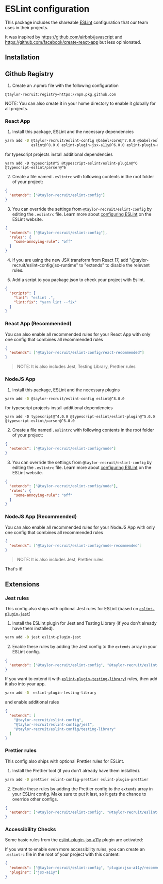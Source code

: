 # ESLint configuration

This package includes the shareable [ESLint](https://eslint.org) configuration that our team uses in their
projects.

It was inspired by https://github.com/airbnb/javascript and https://github.com/facebook/create-react-app but less
opinionated.

## Installation

## Github Registry

1. Create an .npmrc file with the following configuration

```
@taylor-recruit:registry=https://npm.pkg.github.com
```

NOTE: You can also create it in your home directory to enable it globally for all projects.

### React App

1. Install this package, ESLint and the necessary dependencies

```sh
yarn add -D @taylor-recruit/eslint-config @babel/core@^7.0.0 @babel/eslint-parser@^7.0.0 @babel/preset-react@^7.0.0 \
            eslint@^8.0.0 eslint-plugin-jsx-a11y@^6.0.0 eslint-plugin-react@^7.0.0 eslint-plugin-react-hooks@^4.0.0
```

for typescript projects install additional dependencies

```shell
yarn add -D typescript@^5 @typescript-eslint/eslint-plugin@^6 @typescript-eslint/parser@^6
```

2. Create a file named `.eslintrc` with following contents in the root folder of your project:

```json
{
  "extends": ["@taylor-recruit/eslint-config"]
}
```

3. You can override the settings from `@taylor-recruit/eslint-config` by editing the `.eslintrc` file. Learn more
   about [configuring ESLint](http://eslint.org/docs/user-guide/configuring) on the ESLint website.

```json
{
  "extends": ["@taylor-recruit/eslint-config"],
  "rules": {
    "some-annoying-rule": "off"
  }
}
```

4. If you are using the new JSX transform from React 17, add "@taylor-recruit/eslint-config/jsx-runtime" to "extends" to disable
   the relevant rules.

5. Add a script to you package.json to check your project with Eslint.

```json
{
  "scripts": {
    "lint": "eslint .",
    "lint:fix": "yarn lint --fix"
  }
}
```

### React App (Recommended)

You can also enable all recommended rules for your React App with only one config that combines all recommended rules

```json
{
  "extends": ["@taylor-recruit/eslint-config/react-recommended"]
}
```

> NOTE: It is also includes Jest, Testing Library, Prettier rules

### NodeJS App

1. Install this package, ESLint and the necessary plugins

```sh
yarn add -D @taylor-recruit/eslint-config eslint@^8.0.0
```

for typescript projects install additional dependencies

```shell
yarn add -D typescript@^4.0.0 @typescript-eslint/eslint-plugin@^5.0.0 @typescript-eslint/parser@^5.0.0
```

2. Create a file named `.eslintrc` with following contents in the root folder of your project:

```json
{
  "extends": ["@taylor-recruit/eslint-config/node"]
}
```

3. You can override the settings from `@taylor-recruit/eslint-config` by editing the `.eslintrc` file. Learn more
   about [configuring ESLint](http://eslint.org/docs/user-guide/configuring) on the ESLint website.

```json
{
  "extends": ["@taylor-recruit/eslint-config/node"],
  "rules": {
    "some-annoying-rule": "off"
  }
}
```

### NodeJS App (Recommended)

You can also enable all recommended rules for your NodeJS App with only one config that combines all recommended rules

```json
{
  "extends": ["@taylor-recruit/eslint-config/node-recommended"]
}
```

> NOTE: It is also includes Jest, Prettier rules

That's it!

## Extensions

### Jest rules

This config also ships with optional Jest rules for ESLint (based
on [`eslint-plugin-jest`](https://github.com/jest-community/eslint-plugin-jest))

1. Install the ESLint plugin for Jest and Testing Library (if you don't already have them installed).

```sh
yarn add -D jest eslint-plugin-jest
```

2. Enable these rules by adding the Jest config to the `extends` array in your ESLint config.

```json
{
  "extends": ["@taylor-recruit/eslint-config", "@taylor-recruit/eslint-config/jest"]
}
```

If you want to extend it with [`eslint-plugin-testing-library`](https://github.com/testing-library/eslint-plugin-testing-library)) rules,
then add it also into your app.

```sh
yarn add -D  eslint-plugin-testing-library
```

and enable additional rules

```json
{
  "extends": [
    "@taylor-recruit/eslint-config",
    "@taylor-recruit/eslint-config/jest",
    "@taylor-recruit/eslint-config/testing-library"
  ]
}
```

### Prettier rules

This config also ships with optional Prettier rules for ESLint.

1. Install the Prettier tool (if you don't already have them installed).

```sh
yarn add -D prettier eslint-config-prettier eslint-plugin-prettier
```

2. Enable these rules by adding the Prettier config to the `extends` array in your ESLint config. Make sure to put it
   last, so it gets the chance to override other configs.

```json
{
  "extends": ["@taylor-recruit/eslint-config", "@taylor-recruit/eslint-config/prettier"]
}
```

### Accessibility Checks

Some basic rules from the [eslint-plugin-jsx-a11y](https://github.com/evcohen/eslint-plugin-jsx-a11y) plugin are
activated:

If you want to enable even more accessibility rules, you can create an `.eslintrc` file in the root of your project with
this content:

```json
{
  "extends": ["@taylor-recruit/eslint-config", "plugin:jsx-a11y/recommended"],
  "plugins": ["jsx-a11y"]
}
```
